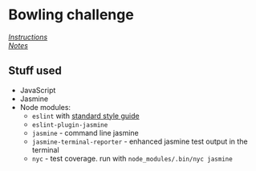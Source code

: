 # Bowling challenge

*[Instructions](instructions.md)*  
*[Notes](notes.md)*

## Stuff used

- JavaScript
- Jasmine
- Node modules:
    - `eslint` with [standard style guide](https://standardjs.com/)
    - `eslint-plugin-jasmine`
    - `jasmine` - command line jasmine
    - `jasmine-terminal-reporter` - enhanced jasmine test output in the terminal
    - `nyc` - test coverage. run with `node_modules/.bin/nyc jasmine`
